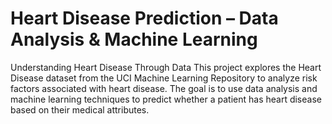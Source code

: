# Heart Disease Prediction – Data Analysis & Machine Learning
Understanding Heart Disease Through Data
This project explores the Heart Disease dataset from the UCI Machine Learning Repository to analyze risk factors associated with heart disease. The goal is to use data analysis and machine learning techniques to predict whether a patient has heart disease based on their medical attributes.
